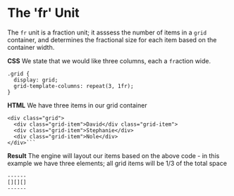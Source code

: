 # The 'fr' Unit

The `fr` unit is a fraction unit; it asssess the number of items in a `grid` container, and determines the fractional size for each item based on the container width.

**CSS**
We state that we would like three columns, each a `fr`action wide.

```
.grid {
  display: grid;
  grid-template-columns: repeat(3, 1fr);
}
```

**HTML**
We have three items in our grid container

````
<div class="grid">
  <div class="grid-item">David</div class="grid-item">
  <div class="grid-item">Stephanie</div>
  <div class="grid-item">Nole</div>
</div>```
````

**Result**
The engine will layout our items based on the above code - in this example we have three elements; all grid items will be 1/3 of the total space

```
------
[][][]
------
```
